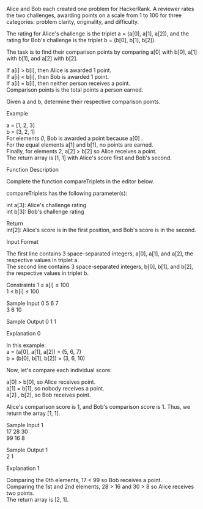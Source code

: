Alice and Bob each created one problem for HackerRank. A reviewer rates the two challenges, awarding points on a scale from 1 to 100 for three categories: problem clarity, originality, and difficulty.

The rating for Alice's challenge is the triplet a = (a[0], a[1], a[2]), and the rating for Bob's challenge is the triplet b = (b[0], b[1], b[2]).

The task is to find their comparison points by comparing a[0] with b[0], a[1] with b[1], and a[2] with b[2].

If a[i] > b[i], then Alice is awarded 1 point.<br>
If a[i] < b[i], then Bob is awarded 1 point.<br>
If a[i] = b[i], then neither person receives a point.<br>
Comparison points is the total points a person earned.

Given a and b, determine their respective comparison points.

Example

a = [1, 2, 3]<br>
b = [3, 2, 1]<br>
For elements *0*, Bob is awarded a point because a[0] .<br>
For the equal elements a[1] and b[1], no points are earned.<br>
Finally, for elements 2, a[2] > b[2] so Alice receives a point.<br>
The return array is [1, 1] with Alice's score first and Bob's second.

Function Description

Complete the function compareTriplets in the editor below.

compareTriplets has the following parameter(s):

int a[3]: Alice's challenge rating<br>
int b[3]: Bob's challenge rating<br>

Return<br>
int[2]: Alice's score is in the first position, and Bob's score is in the second.

Input Format

The first line contains 3 space-separated integers, a[0], a[1], and a[2], the respective values in triplet a.<br>
The second line contains 3 space-separated integers, b[0], b[1], and b[2], the respective values in triplet b.

Constraints
1 ≤ a[i] ≤ 100<br>
1 ≤ b[i] ≤ 100

Sample Input 0
5 6 7<br>
3 6 10

Sample Output 0
1 1

Explanation 0

In this example:<br>
a = (a[0], a[1], a[2]) = (5, 6, 7)<br>
b = (b[0], b[1], b[2]) = (3, 6, 10)

Now, let's compare each individual score:

a[0] > b[0], so Alice receives  point.<br>
a[1] = b[1], so nobody receives a point.<br>
a[2] , b[2], so Bob receives  point.

Alice's comparison score is 1, and Bob's comparison score is 1. Thus, we return the array [1, 1].

Sample Input 1<br>
17 28 30<br>
99 16 8

Sample Output 1<br>
2 1

Explanation 1

Comparing the 0th elements, 17 < 99 so Bob receives a point.<br>
Comparing the 1st and 2nd elements, 28 > 16 and 30 > 8 so Alice receives two points.<br>
The return array is [2, 1].